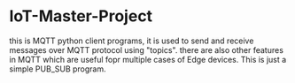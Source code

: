 # IoT-Master-Project
this is MQTT python client programs, it is used to send and receive messages over MQTT protocol using "topics".
there are also other features in MQTT which are useful fopr multiple cases of Edge devices. This is just a simple PUB_SUB program. 
